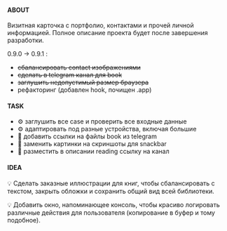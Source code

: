 #### ABOUT

Визитная карточка с портфолио, контактами и прочей личной информацией. Полное описание проекта будет после завершения разработки.

0.9.0 -> 0.9.1 :

-   ~~сбалансировать contact изображениями~~
-   ~~сделать в telegram канал для book~~
-   ~~заглушить недопустимый размер браузера~~
-   рефакторинг (добавлен hook, почищен .app)

#### TASK

-   ⚙️ заглушить все case и проверить все входные данные
-   ⚙️ адаптировать под разные устройства, включая большие
-   📄 добавить ссылки на файлы book из telegram
-   📄 заменить картинки на скриншоты для snackbar
-   📄 разместить в описании reading ссылку на канал

#### IDEA

💡 Сделать заказные иллюстрации для книг, чтобы сбалансировать с текстом, закрыть обложки и сохранить общий вид всей библиотеки.

💡 Добавить окно, напоминающее консоль, чтобы красиво логировать различные действия для пользователя (копирование в буфер и тому подобное).
